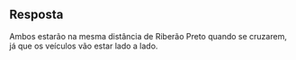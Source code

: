 ## Resposta 

Ambos estarão na mesma distância de Riberão Preto quando se cruzarem, já que os veículos vão estar lado a lado.